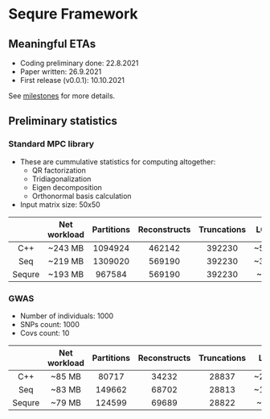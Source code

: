 # Sequre Framework

## Meaningful ETAs
- Coding preliminary done: 22.8.2021
- Paper written: 26.9.2021
- First release (v0.0.1): 10.10.2021

See [milestones](https://github.com/0xTCG/sequre-dsl/milestones?direction=desc&sort=due_date&state=open) for more details.

## Preliminary statistics

### Standard MPC library

- These are cummulative statistics for computing altogether:
  - QR factorization
  - Tridiagonalization
  - Eigen decomposition
  - Orthonormal basis calculation
- Input matrix size: 50x50

|        | Net workload | Partitions | Reconstructs | Truncations |  LOC  | Runtime (s) |
|:------:|:------------:|:----------:|:------------:|:-----------:|:-----:|:-----------:|
|   C++  |    ~243 MB   |   1094924  |    462142    |    392230   |  ~500 |     ~62     |
|   Seq  |    ~219 MB   |   1309020  |    569190    |    392230   |  ~300 |     ~94     |
| Sequre |    ~193 MB   |   967584   |    569190    |    392230   |  ~80  |     ~88     |

### GWAS

- Number of individuals: 1000
- SNPs count: 1000
- Covs count: 10

|        | Net workload | Partitions | Reconstructs | Truncations |  LOC  | Runtime (s) |
|:------:|:------------:|:----------:|:------------:|:-----------:|:-----:|:-----------:|
|   C++  |    ~85 MB    |   80717    |     34232    |    28837    | ~2000 |     ~60     |
|   Seq  |    ~83 MB    |   149662   |     68702    |    28813    | ~1000 |     ~70     |
| Sequre |    ~79 MB    |   124599   |     69689    |    28822    |  ~250 |     ~80     |
